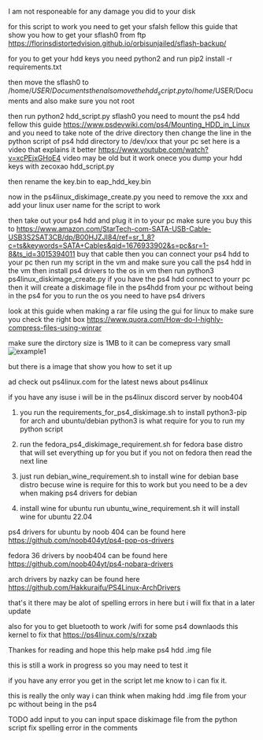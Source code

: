 I am not responeable for any damage you did to your disk

for this script to work you need to get your sfalsh fellow this guide that show you how to get your sflash0 from ftp  https://florinsdistortedvision.github.io/orbisunjailed/sflash-backup/

for you to get your hdd keys you need python2 and run pip2 install -r requirements.txt

then move the sflash0 to /home/$USER/Documents    then also move the hdd_script.py to /home/$USER/Documents and also make sure you not root 

then run python2 hdd_script.py sflash0
you need to mount the ps4 hdd fellow this guide https://www.psdevwiki.com/ps4/Mounting_HDD_in_Linux and you need to take note of the drive  directory then change the line in the python script of ps4 hdd directory to /dev/xxx that your pc set here is  a video that explains it better  https://www.youtube.com/watch?v=xcPEjxGHoE4 video may be old but it work onece you dump your hdd keys with zecoxao hdd_script.py 
 
then rename the key.bin to eap_hdd_key.bin

now in the ps4linux_diskimage_create.py you need to remove the xxx and add your linux user name for the script to work

then take out your ps4 hdd and plug it in to your pc make sure you buy this to https://www.amazon.com/StarTech-com-SATA-USB-Cable-USB3S2SAT3CB/dp/B00HJZJI84/ref=sr_1_8?c=ts&keywords=SATA+Cables&qid=1676933902&s=pc&sr=1-8&ts_id=3015394011 buy that cable then you can connect your ps4 hdd to your pc then run my script in the 
vm and make sure you call the ps4 hdd in the vm then install ps4 drivers to the os in vm then run python3 ps4linux_diskimage_create.py if you have the ps4 hdd connect to yourr pc then it will create a diskimage file in the ps4hdd from your pc without being in the ps4
for you to run the os you need to have ps4 drivers

look at this guide when making a rar file using the gui for linux to make sure you check the right box
https://www.quora.com/How-do-I-highly-compress-files-using-winrar

make sure the dirctory size is  1MB to it can be comepress vary small
![example1](https://github.com/TigerClips1/ps4linux_disk_image_maker/blob/master/example.png)

but there is  a image that show you how to set it up

ad check out ps4linux.com for the latest news about ps4linux

if you have any isuse i will be in the ps4linux discord server by noob404

1. you run the  requirements_for_ps4_diskimage.sh to install python3-pip for arch and ubuntu/debian
python3 is what require for you to run my python script

2. run the fedora_ps4_diskimage_requirement.sh for fedora base distro that will set everything up for you but if you not on fedora then read the next line

3. just run  debian_wine_requirement.sh to install wine for debian base distro becuse wine is require for this to work but you need to be a dev when making ps4 drivers for debian

4. install wine for ubuntu run ubuntu_wine_requirement.sh it will install wine for ubuntu 22.04


ps4 drivers for ubuntu  by noob 404 can be found here https://github.com/noob404yt/ps4-pop-os-drivers

fedora 36 drivers by noob404 can be found here https://github.com/noob404yt/ps4-nobara-drivers

arch drivers by nazky can be found here https://github.com/Hakkuraifu/PS4Linux-ArchDrivers

that's it there may be alot of spelling errors in here but i will fix that  in a later update

also for  you to get bluetooth to work /wifi for some ps4 downlaods this kernel to fix that https://ps4linux.com/s/rxzab

Thankes for reading and hope this help make ps4 hdd .img file

this is still a work in progress so you may need to test it

if you have any error you get in the script let me know to i can fix it.

this is really the only way i can think  when making hdd .img file from your pc without being in the ps4

TODO add input to you can input  space diskimage file from the python script
fix spelling error in the comments

